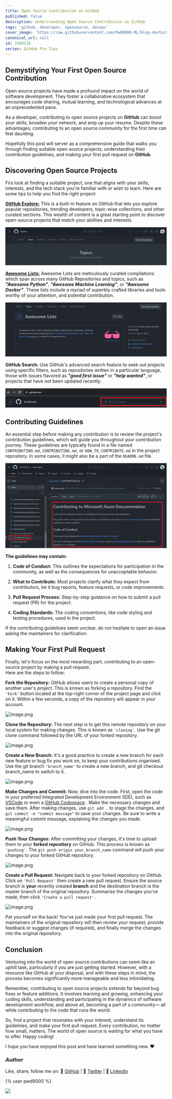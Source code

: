 ```yaml
---
title: Open Source Contribution on GitHub
published: false
description: Understanding Open Source Contribution on GitHub
tags: 'github, developer, opensource, devops'
cover_image: 'https://raw.githubusercontent.com/Pwd9000-ML/blog-devto/main/posts/2023/GitHub-Opensource-Contribute/assets/main-gh-tips.png'
canonical_url: null
id: 1588134
series: GitHub Pro Tips
---
```


## Demystifying Your First Open Source Contribution

Open source projects have made a profound impact on the world of software development. They foster a collaborative ecosystem that encourages code sharing, mutual learning, and technological advances at an unprecedented pace.

As a developer, contributing to open source projects on **GitHub** can boost your skills, broaden your network, and amp up your resume. Despite these advantages, contributing to an open source community for the first time can feel daunting.

Hopefully this post will server as a comprehensive guide that walks you through finding suitable open source projects, understanding their contribution guidelines, and making your first pull request on **GitHub**.

## Discovering Open Source Projects

Firs look at finding a suitable project, one that aligns with your skills, interests, and the tech stack you're familiar with or wish to learn. Here are some tips to help you find the right project:

**[GitHub Explore:](https://github.com/explore)** This is a built-in feature on GitHub that lets you explore popular repositories, trending developers, topic-wise collections, and other curated sections. This wealth of content is a great starting point to discover open-source projects that match your abilities and interests.

![image.png](https://raw.githubusercontent.com/Pwd9000-ML/blog-devto/main/posts/2023/GitHub-Opensource-Contribute/assets/explore.png)

**[Awesome Lists:](https://github.com/topics/awesome)** Awesome Lists are meticulously curated compilations which span across many GitHub Repositories and topics, such as **_"Awesome Python"_**, **_"Awesome Machine Learning"_**, or **_"Awesome Docker"_**. These lists include a myriad of superbly crafted libraries and tools worthy of your attention, and potential contribution.

![image.png](https://raw.githubusercontent.com/Pwd9000-ML/blog-devto/main/posts/2023/GitHub-Opensource-Contribute/assets/awesome.png)

**GitHub Search:** Use GitHub's advanced search feature to seek out projects using specific filters, such as repositories written in a particular language, those with issues flavored as **_"good first issue"_** or **_"help wanted"_**, or projects that have not been updated recently.

![image.png](https://raw.githubusercontent.com/Pwd9000-ML/blog-devto/main/posts/2023/GitHub-Opensource-Contribute/assets/search.png)

## Contributing Guidelines

An essential step before making any contribution is to review the project's contribution guidelines, which will guide you throughout your contribution journey. These guidelines are typically found in a file named `CONTRIBUTING.md`, `CONTRIBUTING.md`, or `HOW_TO_CONTRIBUTE.md` in the project repository. In some cases, it might also be a part of the `README.md` file.

![image.png](https://raw.githubusercontent.com/Pwd9000-ML/blog-devto/main/posts/2023/GitHub-Opensource-Contribute/assets/cont.png)

**The guidelines may contain:**

1. **Code of Conduct:** This outlines the expectations for participation in the community, as well as the consequences for unacceptable behavior.

2. **What to Contribute:** Most projects clarify what they expect from contributors, be it bug reports, feature requests, or code improvements.

3. **Pull Request Process:** Step-by-step guidance on how to submit a pull request (PR) for the project.

4. **Coding Standards:** The coding conventions, like code styling and testing procedures, used in the project.

If the contributing guidelines seem unclear, do not hesitate to open an issue asking the maintainers for clarification.

## Making Your First Pull Request

Finally, let's focus on the most rewarding part, contributing to an open-source project by making a pull request.  
Here are the steps to follow:

**Fork the Repository:** GitHub allows users to create a personal copy of another user's project. This is known as forking a repository. Find the `'Fork'` button located at the top-right corner of the project page and click on it. Within a few seconds, a copy of the repository will appear in your account.

![image.png]()

**Clone the Repository:** The next step is to get this remote repository on your local system for making changes. This is known as `'cloning'`. Use the git clone command followed by the URL of your forked repository.

![image.png]()

**Create a New Branch:** It's a good practice to create a new branch for each new feature or bug fix you work on, to keep your contributions organised. Use the git branch `'branch_name'` to create a new branch, and git checkout branch_name to switch to it.

![image.png]()

**Make Changes and Commit:** Now, dive into the code. First, open the code in your preferred Integrated Development Environment (IDE), such as [VSCode](https://code.visualstudio.com) or even a [GitHub Codespace](https://docs.github.com/en/codespaces/overview) . Make the necessary changes and save them. After making changes, use `git add .` to stage the changes, and `git commit -m "commit message"` to save your changes. Be sure to write a meaningful commit message, explaining the changes you made.

![image.png]()

**Push Your Changes:** After committing your changes, it's time to upload them to your **forked repository** on GitHub. This process is known as `'pushing'`. The `git push origin your_branch_name` command will push your changes to your forked GitHub repository.

![image.png]()

**Create a Pull Request:** Navigate back to your forked repository on GitHub. Click on `'Pull Request'` then create a new pull request. Ensure the source branch is **your** recently created **branch** and the destination branch is the master branch of the original repository. Summarise the changes you've made, then click `'Create a pull request'`.

![image.png]()

Pat yourself on the back! You've just made your first pull request. The maintainers of the original repository will then review your request, provide feedback or suggest changes (if required), and finally merge the changes into the original repository.

## Conclusion

Venturing into the world of open source contributions can seem like an uphill task, particularly if you are just getting started. However, with a resource like GitHub at your disposal, and with these steps in mind, the process becomes significantly more manageable and less intimidating.

Remember, contributing to open source projects extends far beyond bug fixes or feature additions. It involves learning and growing, enhancing your coding skills, understanding and participating in the dynamics of software development workflow, and above all, becoming a part of a community— all while contributing to the code that runs the world.

So, find a project that resonates with your interest, understand its guidelines, and make your first pull request. Every contribution, no matter how small, matters. The world of open source is waiting for what you have to offer. Happy coding!

I hope you have enjoyed this post and have learned something new. :heart:

### _Author_

Like, share, follow me on: :octopus: [GitHub](https://github.com/Pwd9000-ML) | :penguin: [Twitter](https://twitter.com/pwd9000) | :space_invader: [LinkedIn](https://www.linkedin.com/in/marcel-l-61b0a96b/)

{% user pwd9000 %}

<a href="https://www.buymeacoffee.com/pwd9000"><img src="https://img.buymeacoffee.com/button-api/?text=Buy me a coffee&emoji=&slug=pwd9000&button_colour=FFDD00&font_colour=000000&font_family=Cookie&outline_colour=000000&coffee_colour=ffffff"></a>
